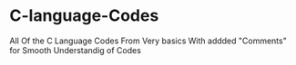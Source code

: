 # C-language-Codes
All Of the C Language Codes From Very basics With addded "Comments" for Smooth Understandig of Codes
